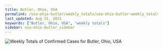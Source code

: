 ```yaml
---
title: Butler, Ohio, USA
permalink: /usa-ohio-butler/weekly_totals/usa-ohio-butler-weekly_totals.html
last_updated: Aug 21, 2021
keywords: ["Butler, Ohio, USA", "weekly totals"]
sidebar: usa-ohio-butler_sidebar
---
```


![Weekly Totals of Confirmed Cases for Butler, Ohio, USA](/covid_tracker/images/graphs/usa-ohio-butler-weekly_totals_graph.png)
